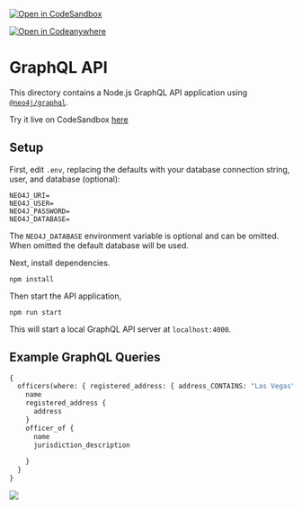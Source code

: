 [![Open in CodeSandbox](https://img.shields.io/badge/Open%20in-CodeSandbox-blue?style=flat-square&logo=codesandbox)](https://codesandbox.io/s/github/neo4j-graph-examples/icij-offshoreleaks/tree/main/graphql?file=/schema.graphql)

[![Open in Codeanywhere](https://codeanywhere.com/img/open-in-codeanywhere-btn.svg)](https://app.codeanywhere.com/#https://github.com/ICIJ/offshoreleaks-data-packages)

# GraphQL API

This directory contains a Node.js GraphQL API application using [`@neo4j/graphql`](https://www.npmjs.com/package/@neo4j/graphql).

Try it live on CodeSandbox [here](https://codesandbox.io/s/github/neo4j-graph-examples/icij-offshoreleaks/tree/main/graphql?file=/schema.graphql)

## Setup

First, edit `.env`, replacing the defaults with your database connection string, user, and database (optional):

```
NEO4J_URI=
NEO4J_USER=
NEO4J_PASSWORD=
NEO4J_DATABASE=
```

The `NEO4J_DATABASE` environment variable is optional and can be omitted. When omitted the default database will be used.

Next, install dependencies.

```
npm install
```

Then start the API application,

```
npm run start
```

This will start a local GraphQL API server at `localhost:4000`.

## Example GraphQL Queries

```GraphQL
{
  officers(where: { registered_address: { address_CONTAINS: "Las Vegas" } }) {
    name
    registered_address {
      address
    }
    officer_of {
      name
      jurisdiction_description
      
    }
  }
}
```

![](img/playground1.png)

